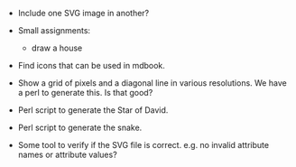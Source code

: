 
* Include one SVG image in another?

* Small assignments:
    * draw a house

* Find icons that can be used in mdbook.

* Show a grid of pixels and a diagonal line in various resolutions. We have a perl to generate this. Is that good?

* Perl script to generate the Star of David.
* Perl script to generate the snake.


* Some tool to verify if the SVG file is correct. e.g. no invalid attribute names or attribute values?
